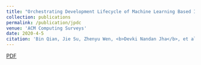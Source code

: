 ```yaml
---
title: "Orchestrating Development Lifecycle of Machine Learning Based IoT Applications: A Survey"
collection: publications
permalink: /publication/jpdc
venue: 'ACM Computing Surveys'
date: 2020-4-5
citation: 'Bin Qian, Jie Su, Zhenyu Wen, <b>Devki Nandan Jha</b>, et al. (2020). <i> ACM Computing Surveys</i>. '
---
```

[PDF](https://arxiv.org/pdf/1910.05433.pdf)

